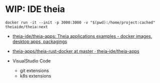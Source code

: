 # WIP: IDE theia

```
docker run -it --init -p 3000:3000 -v "$(pwd):/home/project:cached" theiaide/theia:next
```

- [theia-ide/theia-apps: Theia applications examples - docker images, desktop apps, packagings](https://github.com/theia-ide/theia-apps)
- [theia-apps/theia-rust-docker at master · theia-ide/theia-apps](https://github.com/theia-ide/theia-apps/tree/master/theia-rust-docker)


- VisualStudio Code
  - git extensions
  - k8s extensions